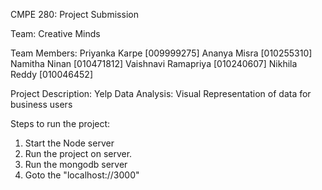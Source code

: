 CMPE 280: Project Submission

Team: Creative Minds

Team Members:
Priyanka Karpe [009999275]
Ananya Misra [010255310]
Namitha Ninan [010471812]
Vaishnavi Ramapriya [010240607]
Nikhila Reddy [010046452]

Project Description:
Yelp Data Analysis: Visual Representation of data for business users

Steps to run the project:
1. Start the Node server
2. Run the project on server.
3. Run the mongodb server
3. Goto the "localhost://3000"
